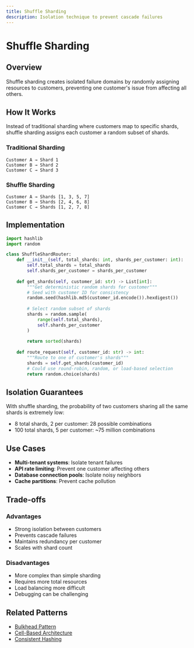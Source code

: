 ```yaml
---
title: Shuffle Sharding
description: Isolation technique to prevent cascade failures
---
```


# Shuffle Sharding

## Overview

Shuffle sharding creates isolated failure domains by randomly assigning resources to customers, preventing one customer's issue from affecting all others.

## How It Works

Instead of traditional sharding where customers map to specific shards, shuffle sharding assigns each customer a random subset of shards.

### Traditional Sharding
```
Customer A → Shard 1
Customer B → Shard 2
Customer C → Shard 3
```

### Shuffle Sharding
```
Customer A → Shards [1, 3, 5, 7]
Customer B → Shards [2, 4, 6, 8]
Customer C → Shards [1, 2, 7, 8]
```

## Implementation

```python
import hashlib
import random

class ShuffleShardRouter:
    def __init__(self, total_shards: int, shards_per_customer: int):
        self.total_shards = total_shards
        self.shards_per_customer = shards_per_customer
    
    def get_shards(self, customer_id: str) -> List[int]:
        """Get deterministic random shards for customer"""
        # Seed with customer ID for consistency
        random.seed(hashlib.md5(customer_id.encode()).hexdigest())
        
        # Select random subset of shards
        shards = random.sample(
            range(self.total_shards), 
            self.shards_per_customer
        )
        
        return sorted(shards)
    
    def route_request(self, customer_id: str) -> int:
        """Route to one of customer's shards"""
        shards = self.get_shards(customer_id)
        # Could use round-robin, random, or load-based selection
        return random.choice(shards)
```

## Isolation Guarantees

With shuffle sharding, the probability of two customers sharing all the same shards is extremely low:

- 8 total shards, 2 per customer: 28 possible combinations
- 100 total shards, 5 per customer: ~75 million combinations

## Use Cases

- **Multi-tenant systems**: Isolate tenant failures
- **API rate limiting**: Prevent one customer affecting others
- **Database connection pools**: Isolate noisy neighbors
- **Cache partitions**: Prevent cache pollution

## Trade-offs

### Advantages
- Strong isolation between customers
- Prevents cascade failures
- Maintains redundancy per customer
- Scales with shard count

### Disadvantages
- More complex than simple sharding
- Requires more total resources
- Load balancing more difficult
- Debugging can be challenging

## Related Patterns

- [Bulkhead Pattern](../resilience/bulkhead.md)
- [Cell-Based Architecture](../architecture/cell-based.md)
- [Consistent Hashing](../coordination/consistent-hashing.md)


